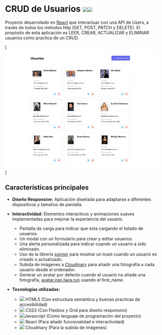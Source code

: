 # CRUD de Usuarios <img src="https://img.icons8.com/color/32/000000/javascript--v1.png"/><img src="https://img.icons8.com/color/32/000000/react-native.png"/>

Proyecto desarrollado en [React](https://reactjs.org) que interactuar con una API de Users, a través de todos los métodos http (GET, POST, PATCH y DELETE).
El propósito de esta aplicación es LEER, CREAR, ACTUALIZAR y ELIMINAR usuarios como practica de un CRUD.

[![App de CRUD de Usuarios](/public/screenshotweb.webp)]

## Características principales

- **Diseño Responsive:** Aplicación diseñada para adaptarse a diferentes dispositivos y tamaños de pantalla.
- **Interactividad:** Elementos interactivos y animaciones suaves implementadas para mejorar la experiencia del usuario.

  - Pantalla de carga para indicar que esta cargando el listado de usuarios.
  - Un modal con un formulario para crear y editar usuarios.
  - Una alerta personalizada para indicar cuando un usuario a sido eliminado.
  - Uso de la librería [sonner](https://sonner.emilkowal.ski) para mostrar un toast cuando un usuario es creado o actualizado.
  - Subida de imágenes a [Cloudinary](https://cloudinary.com) para añadir una fotografía a cada usuario desde el ordenador.
  - Generar un avatar por defecto cuando el usuario no añade una fotografía, [avatar.iran.liara.run](https://avatar.iran.liara.run/public) usando el first_name.

- **Tecnologías utilizadas:**
  - <img src="https://img.icons8.com/color/32/000000/html-5--v1.png"/> HTML5 (Con estructura semántica y buenas practicas de accesibilidad)
  - <img src="https://img.icons8.com/color/32/000000/css3.png"/> CSS3 (Con Flexbox y Grid para diseño responsivo)
  - <img src="https://img.icons8.com/color/32/000000/javascript--v1.png"/>Javascript (Como lenguaje de programación del proyecto)
  - <img src="https://img.icons8.com/color/32/000000/react-native.png"/> React (Para añadir funcionalidad e interactividad)
  - <img src="https://svgl.vercel.app/library/cloudinary.svg" width="32" /> Cloudinary (Para la subida de imágenes)
